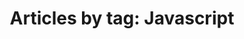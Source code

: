 ---
layout: blog_by_tag
title: 'Articles by tag: Javascript'
tag: javascript
permalink: /blog/tag/javascript/
---